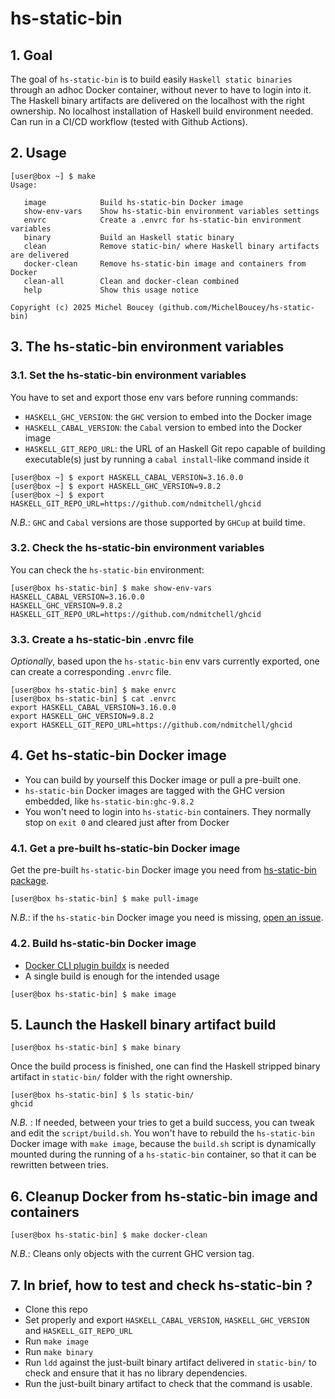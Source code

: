 # hs-static-bin

## 1. Goal

The goal of `hs-static-bin` is to build easily `Haskell static binaries` through an adhoc Docker container, without never to have to login into it. The Haskell binary artifacts are delivered on the localhost with the right ownership. No localhost installation of Haskell build environment needed. Can run in a CI/CD workflow (tested with Github Actions).

## 2. Usage

```
[user@box ~] $ make
Usage:

   image            Build hs-static-bin Docker image
   show-env-vars    Show hs-static-bin environment variables settings
   envrc            Create a .envrc for hs-static-bin environment variables
   binary           Build an Haskell static binary
   clean            Remove static-bin/ where Haskell binary artifacts are delivered
   docker-clean     Remove hs-static-bin image and containers from Docker
   clean-all        Clean and docker-clean combined
   help             Show this usage notice

Copyright (c) 2025 Michel Boucey (github.com/MichelBoucey/hs-static-bin)
```

## 3. The hs-static-bin environment variables

### 3.1. Set the hs-static-bin environment variables

You have to set and export those env vars before running commands:

- `HASKELL_GHC_VERSION`: the `GHC` version to embed into the Docker image
- `HASKELL_CABAL_VERSION`: the `Cabal` version to embed into the Docker image
- `HASKELL_GIT_REPO_URL`: the URL of an Haskell Git repo capable of building executable(s) just by running a `cabal install`-like command inside it

```
[user@box ~] $ export HASKELL_CABAL_VERSION=3.16.0.0
[user@box ~] $ export HASKELL_GHC_VERSION=9.8.2
[user@box ~] $ export HASKELL_GIT_REPO_URL=https://github.com/ndmitchell/ghcid
```

_N.B._: `GHC` and `Cabal` versions are those supported by `GHCup` at build time.

### 3.2. Check the hs-static-bin environment variables

You can check the `hs-static-bin` environment:

```
[user@box hs-static-bin] $ make show-env-vars
HASKELL_CABAL_VERSION=3.16.0.0
HASKELL_GHC_VERSION=9.8.2
HASKELL_GIT_REPO_URL=https://github.com/ndmitchell/ghcid
```

### 3.3. Create a hs-static-bin .envrc file

_Optionally_, based upon the `hs-static-bin` env vars currently exported, one can create a corresponding `.envrc` file.

```
[user@box hs-static-bin] $ make envrc
[user@box hs-static-bin] $ cat .envrc
export HASKELL_CABAL_VERSION=3.16.0.0
export HASKELL_GHC_VERSION=9.8.2
export HASKELL_GIT_REPO_URL=https://github.com/ndmitchell/ghcid
```

## 4. Get hs-static-bin Docker image

- You can build by yourself this Docker image or pull a pre-built one.
- `hs-static-bin` Docker images are tagged with the GHC version embedded, like `hs-static-bin:ghc-9.8.2`
- You won't need to login into `hs-static-bin` containers. They normally stop on `exit 0` and cleared just after from Docker

### 4.1. Get a pre-built hs-static-bin Docker image

Get the pre-built `hs-static-bin` Docker image you need from [hs-static-bin package](https://github.com/MichelBoucey/hs-static-bin/pkgs/container/hs-static-bin).

```
[user@box hs-static-bin] $ make pull-image
```

_N.B._: if the `hs-static-bin` Docker image you need is missing, [open an issue](https://github.com/MichelBoucey/hs-static-bin/issues).

### 4.2. Build hs-static-bin Docker image

- [Docker CLI plugin buildx](https://github.com/docker/buildx) is needed
- A single build is enough for the intended usage

```
[user@box hs-static-bin] $ make image
```

## 5. Launch the Haskell binary artifact build

```
[user@box hs-static-bin] $ make binary
```

Once the build process is finished, one can find the Haskell stripped binary artifact in `static-bin/` folder with the right ownership.

```
[user@box hs-static-bin] $ ls static-bin/
ghcid
```

_N.B._ : If needed, between your tries to get a build success, you can tweak and edit the `script/build.sh`. You won't have to rebuild the `hs-static-bin` Docker image with `make image`, because the `build.sh` script is dynamically mounted during the running of a `hs-static-bin` container, so that it can be rewritten between tries.

## 6. Cleanup Docker from hs-static-bin image and containers

```
[user@box hs-static-bin] $ make docker-clean
```

_N.B._: Cleans only objects with the current GHC version tag.

## 7. In brief, how to test and check hs-static-bin ?

- Clone this repo
- Set properly and export `HASKELL_CABAL_VERSION`, `HASKELL_GHC_VERSION` and `HASKELL_GIT_REPO_URL`
- Run `make image`
- Run `make binary`
- Run `ldd` against the just-built binary artifact delivered in `static-bin/` to check and ensure that it has no library dependencies.
- Run the just-built binary artifact to check that the command is usable.

